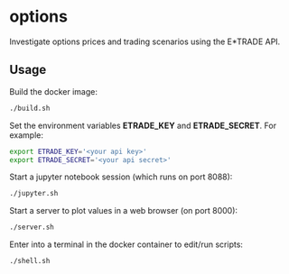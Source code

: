 # options

Investigate options prices and trading scenarios using the E*TRADE API.

## Usage

Build the docker image:

```bash
./build.sh
```

Set the environment variables **ETRADE_KEY** and **ETRADE_SECRET**. For example:

```bash
export ETRADE_KEY='<your api key>'
export ETRADE_SECRET='<your api secret>'
```

Start a jupyter notebook session (which runs on port 8088):

```bash
./jupyter.sh
```

Start a server to plot values in a web browser (on port 8000):

```bash
./server.sh
```

Enter into a terminal in the docker container to edit/run scripts:

```bash
./shell.sh
```
